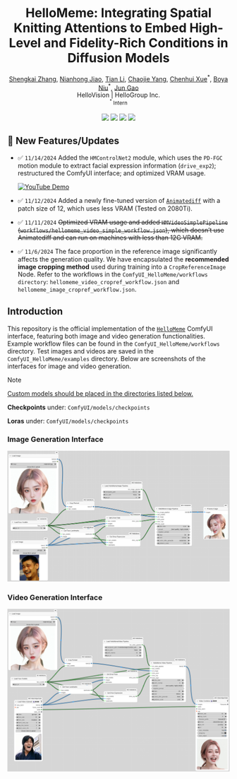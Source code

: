 <h1 align='center'>HelloMeme: Integrating Spatial Knitting Attentions to Embed High-Level and Fidelity-Rich Conditions in Diffusion Models</h1>

<div align='center'>
    <a href='https://github.com/songkey' target='_blank'>Shengkai Zhang</a>, <a href='https://github.com/RhythmJnh' target='_blank'>Nianhong Jiao</a>, <a href='https://github.com/Shelton0215' target='_blank'>Tian Li</a>, <a href='https://github.com/chaojie12131243' target='_blank'>Chaojie Yang</a>, <a href='https://github.com/xchgit' target='_blank'>Chenhui Xue</a><sup>*</sup>, <a href='https://github.com/boya34' target='_blank'>Boya Niu</a><sup>*</sup>, <a href='https://github.com/HelloVision/HelloMeme' target='_blank'>Jun Gao</a> 
</div>

<div align='center'>
    HelloVision | HelloGroup Inc.
</div>

<div align='center'>
    <small><sup>*</sup> Intern</small>
</div>

<br>
<div align='center'>
    <a href='https://songkey.github.io/hellomeme/'><img src='https://img.shields.io/badge/Project-HomePage-Green'></a>
    <a href='https://arxiv.org/pdf/2410.22901'><img src='https://img.shields.io/badge/Paper-Arxiv-red'></a>
    <a href='https://huggingface.co/songkey'><img src='https://img.shields.io/badge/%F0%9F%A4%97%20HuggingFace-Model-yellow'></a>
    <a href='https://github.com/HelloVision/HelloMeme'><img src='https://img.shields.io/badge/GitHub-Code-blue'></a>
</div>


## 🔆 New Features/Updates
- ✅ `11/14/2024` Added the `HMControlNet2` module, which uses the `PD-FGC` motion module to extract facial expression information (`drive_exp2`); restructured the ComfyUI interface; and optimized VRAM usage.


     [![YouTube Demo](https://img.youtube.com/vi/ZvoMHyRm310/0.jpg)](https://www.youtube.com/watch?v=ZvoMHyRm310)

- ✅ `11/12/2024` Added a newly fine-tuned version of [`Animatediff`](https://huggingface.co/songkey/hm_animatediff_frame12) with a patch size of 12, which uses less VRAM (Tested on 2080Ti).
- ✅ `11/11/2024` ~~Optimized VRAM usage and added `HMVideoSimplePipeline` (`workflows/hellomeme_video_simple_workflow.json`), which doesn’t use Animatediff and can run on machines with less than 12G VRAM.~~
- ✅ `11/6/2024` The face proportion in the reference image significantly affects the generation quality. We have encapsulated the **recommended image cropping method** used during training into a `CropReferenceImage` Node. Refer to the workflows in the `ComfyUI_HelloMeme/workflows directory`: `hellomeme_video_cropref_workflow.json` and `hellomeme_image_cropref_workflow.json`.


## Introduction

This repository is the official implementation of the [`HelloMeme`](https://arxiv.org/pdf/2410.22901) ComfyUI interface, featuring both image and video generation functionalities. Example workflow files can be found in the `ComfyUI_HelloMeme/workflows` directory. Test images and videos are saved in the `ComfyUI_HelloMeme/examples` directory. Below are screenshots of the interfaces for image and video generation.

> [!Note]
> [Custom models should be placed in the directories listed below.](https://github.com/HelloVision/ComfyUI_HelloMeme/issues/5#issuecomment-2461247829)
> 
> **Checkpoints** under: `ComfyUI/models/checkpoints`
> 
> **Loras** under: `ComfyUI/models/checkpoints`

### Image Generation Interface

<p align="center">
  <img src="workflows/hellomeme_image_example.png" alt="image_generation_interface">
</p>

### Video Generation Interface

<p align="center">
  <img src="workflows/hellomeme_video_example.png" alt="video_generation_interface">
</p>

